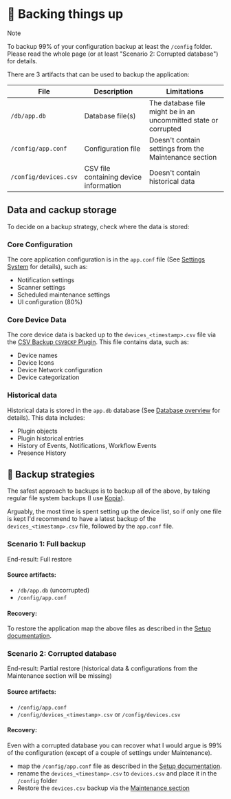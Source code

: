 # 💾 Backing things up

> [!NOTE]
> To backup 99% of your configuration backup at least the `/config` folder. Please read the whole page (or at least "Scenario 2: Corrupted database") for details.

There are 3 artifacts that can be used to backup the application:

| File                  | Description                   | Limitations                   |
|-----------------------|-------------------------------|-------------------------------|
| `/db/app.db`       | Database file(s)  | The database file might be in an uncommitted state or corrupted |
| `/config/app.conf` | Configuration file |   Doesn't contain settings from the Maintenance section        |
| `/config/devices.csv`  | CSV file containing device information |     Doesn't contain historical data        |

## Data and cackup storage

To decide on a backup strategy, check where the data is stored:

### Core Configuration

The core application configuration is in the `app.conf` file (See [Settings System](https://github.com/jokob-sk/NetAlertX/blob/main/docs/SETTINGS_SYSTEM.md) for details), such as:

- Notification settings
- Scanner settings
- Scheduled maintenance settings
- UI configuration (80%)

### Core Device Data

The core device data is backed up to the `devices_<timestamp>.csv` file via the [CSV Backup `CSVBCKP` Plugin](https://github.com/jokob-sk/NetAlertX/tree/main/front/plugins/csv_backup). This file contains data, such as:

- Device names
- Device Icons
- Device Network configuration
- Device categorization 

### Historical data

Historical data is stored in the `app.db` database (See [Database overview](https://github.com/jokob-sk/NetAlertX/blob/main/docs/DATABASE.md) for details). This data includes:

- Plugin objects
- Plugin historical entries
- History of Events, Notifications, Workflow Events
- Presence History

## 🧭 Backup strategies

The safest approach to backups is to backup all of the above, by taking regular file system backups (I use [Kopia](https://github.com/kopia/kopia)). 

Arguably, the most time is spent setting up the device list, so if only one file is kept I'd recommend to have a latest backup of the `devices_<timestamp>.csv` file, followed by the `app.conf` file. 

### Scenario 1: Full backup

End-result: Full restore

#### Source artifacts:

- `/db/app.db` (uncorrupted)
- `/config/app.conf`

#### Recovery:

To restore the application map the above files as described in the [Setup documentation](https://github.com/jokob-sk/NetAlertX/blob/main/dockerfiles/README.md#docker-paths). 


### Scenario 2: Corrupted database

End-result: Partial restore (historical data & configurations from the Maintenance section will be missing)

#### Source artifacts:

- `/config/app.conf`
- `/config/devices_<timestamp>.csv` or `/config/devices.csv`

#### Recovery:

Even with a corrupted database you can recover what I would argue is 99% of the configuration (except of a couple of settings under Maintenance). 

- map the `/config/app.conf` file as described in the [Setup documentation](https://github.com/jokob-sk/NetAlertX/blob/main/dockerfiles/README.md#docker-paths).
- rename the `devices_<timestamp>.csv` to `devices.csv` and place it in the `/config` folder
- Restore the `devices.csv` backup via the [Maintenance section](https://github.com/jokob-sk/NetAlertX/blob/main/docs/DEVICES_BULK_EDITING.md)


